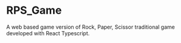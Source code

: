 # RPS_Game
A web based game version of Rock, Paper, Scissor traditional game developed with React Typescript.

